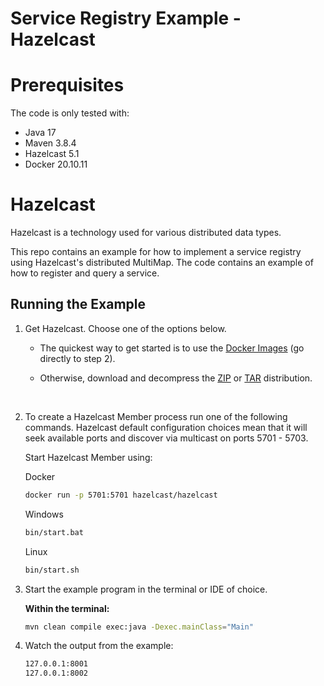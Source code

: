 # Service Registry Example - Hazelcast

# Prerequisites
The code is only tested with:
 - Java 17  
 - Maven 3.8.4
 - Hazelcast 5.1
 - Docker 20.10.11

# Hazelcast
Hazelcast is a technology used for various distributed data types.

This repo contains an example for how to implement a service registry using Hazelcast's distributed MultiMap. The code contains an example of how to register and query a service.


## Running the Example

1. Get Hazelcast. Choose one of the options below.

    * The quickest way to get started is to use the [Docker Images](https://hub.docker.com/r/hazelcast/hazelcast) (go directly to step 2).
    * Otherwise, download and decompress the [ZIP](https://download.hazelcast.com/download.jsp?version=hazelcast-5.1&p=) or [TAR](https://download.hazelcast.com/download.jsp?version=hazelcast-5.1&type=tar&p=) distribution.
      
      ‌‌ 
1. To create a Hazelcast Member process run one of the following commands. Hazelcast default configuration choices mean that it will seek available ports and discover via multicast on ports 5701 - 5703.

    Start Hazelcast Member using:

    Docker
    ```sh
    docker run -p 5701:5701 hazelcast/hazelcast
    ```

    Windows
    ```sh
    bin/start.bat
    ```

    Linux
    ```sh
    bin/start.sh
    ```

1. Start the example program in the terminal or IDE of choice.

    **Within the terminal:**
    ```sh
    mvn clean compile exec:java -Dexec.mainClass="Main"
    ```

1. Watch the output from the example:
    ```sh
    127.0.0.1:8001
    127.0.0.1:8002
    ```

